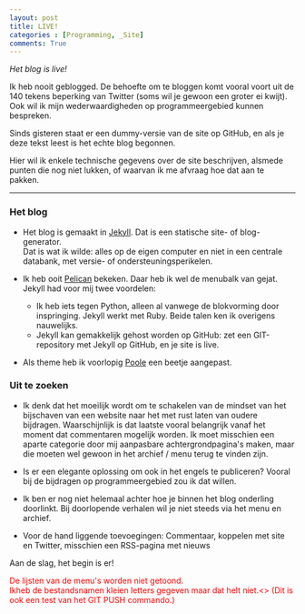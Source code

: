 ```yaml
---
layout: post
title: LIVE!
categories : [Programming, _Site]
comments: True
---
```


*Het blog is live!* 

Ik heb nooit geblogged. De behoefte om te bloggen komt vooral voort uit de 140 tekens beperking van Twitter (soms wil je gewoon een groter ei kwijt). Ook wil ik mijn wederwaardigheden op programmeergebied kunnen bespreken.

Sinds gisteren staat er een dummy-versie van de site op GitHub, en als je deze tekst leest is het echte blog begonnen.

Hier wil ik enkele technische gegevens over de site beschrijven, alsmede punten die nog niet lukken, of waarvan ik me afvraag hoe dat aan te pakken.

-----

### Het blog

* Het blog is gemaakt in <a href="https://jekyllrb.com/">Jekyll</a>. Dat is een statische site- of blog-generator.<br>
Dat is wat ik wilde: alles op de eigen computer en niet in een centrale databank, met versie- of ondersteuningsperikelen.

* Ik heb ooit <a href="http://blog.getpelican.com/">Pelican</a> bekeken. Daar heb ik wel de menubalk van gejat.<br>
Jekyll had voor mij twee voordelen:
  * Ik heb iets tegen Python, alleen al vanwege de blokvorming door inspringing. Jekyll werkt met Ruby. Beide talen ken ik overigens nauwelijks.
  * Jekyll kan gemakkelijk gehost worden op GitHub: zet een GIT-repository met Jekyll op GitHub, en je site is live.

* Als theme heb ik voorlopig <a href="https://github.com/poole/poole">Poole</a> een beetje aangepast.


### Uit te zoeken

* Ik denk dat het moeilijk wordt om te schakelen van de mindset van het bijschaven van een website naar het met rust laten van oudere bijdragen. Waarschijnlijk is dat laatste vooral belangrijk vanaf het moment dat commentaren mogelijk worden. Ik moet misschien een aparte categorie door mij aanpasbare achtergrondpagina's maken, maar die moeten wel gewoon in het archief / menu terug te vinden zijn.

* Is er een elegante oplossing om ook in het engels te publiceren? Vooral bij de bijdragen op programmeergebied zou ik dat willen.

* Ik ben er nog niet helemaal achter hoe je binnen het blog onderling doorlinkt. Bij doorlopende verhalen wil je niet steeds via het menu en archief.

* Voor de hand liggende toevoegingen: Commentaar, koppelen met site en Twitter, misschien een RSS-pagina met nieuws

Aan de slag, het begin is er!

<font color="red">De lijsten van de menu's worden niet getoond.<br>
Ikheb de bestandsnamen kleien letters gegeven maar dat helt niet.<>
(Dit is ook een test van het GIT PUSH commando.) </font>
